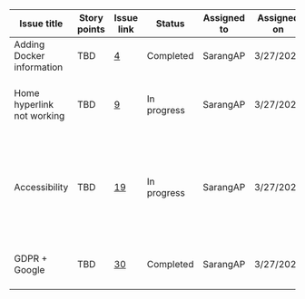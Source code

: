 | Issue title | Story points | Issue link | Status | Assigned to | Assigned on | Completed on | Category | Status notes |
| --- | --- | --- | --- | --- | --- | --- | --- | --- | 
| Adding Docker information | TBD | [4](https://github.com/SarangAP/mywebclass-simulation/issues/4) | Completed | SarangAP | 3/27/2023 | 3/27/2023 | Documentation | Docker integration successful |
| Home hyperlink not working | TBD | [9](https://github.com/SarangAP/mywebclass-simulation/issues/9) | In progress | SarangAP | 3/27/2023 | TBD | Bug | Worked locally but not via GitHub pages|
| Accessibility | TBD | [19](https://github.com/SarangAP/mywebclass-simulation/issues/19) | In progress | SarangAP | 3/27/2023 | TBD | Feature | Added alt text to image so far, awaiting further progress before additional modifications|
| GDPR + Google | TBD | [30](https://github.com/SarangAP/mywebclass-simulation/pull/30) | Completed | SarangAP | 3/27/2023 | 3/27/2023 | Feature | Added Google Analytics code|

